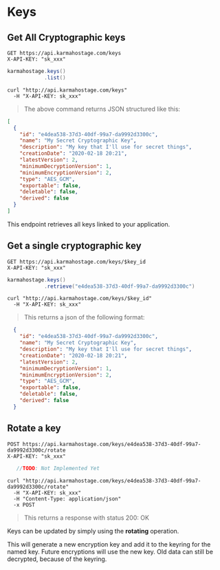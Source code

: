 # Keys

## Get All Cryptographic keys

```http
GET https://api.karmahostage.com/keys
X-API-KEY: "sk_xxx"
```

```java
karmahostage.keys()
            .list()
```

```shell
curl "http://api.karmahostage.com/keys"
  -H "X-API-KEY: sk_xxx"
```

> The above command returns JSON structured like this:

```json
[
  {
    "id": "e4dea538-37d3-40df-99a7-da9992d3300c",
    "name": "My Secret Cryptographic Key",
    "description": "My key that I'll use for secret things",
    "creationDate": "2020-02-18 20:21",
    "latestVersion": 2,
    "minimumDecryptionVersion": 1,
    "minimumEncryptionVersion": 2,  
    "type": "AES_GCM",
    "exportable": false,
    "deletable": false,
    "derived": false
  }
]
```

This endpoint retrieves all keys linked to your application.

## Get a single cryptographic key

```http
GET https://api.karmahostage.com/keys/$key_id
X-API-KEY: "sk_xxx"
```

```java
karmahostage.keys()
            .retrieve("e4dea538-37d3-40df-99a7-da9992d3300c")
```

```shell
curl "http://api.karmahostage.com/keys/$key_id"
  -H "X-API-KEY: sk_xxx"
```

> This returns a json of the following format:

```json
  {
    "id": "e4dea538-37d3-40df-99a7-da9992d3300c",
    "name": "My Secret Cryptographic Key",
    "description": "My key that I'll use for secret things",
    "creationDate": "2020-02-18 20:21",
    "latestVersion": 2,
    "minimumDecryptionVersion": 1,
    "minimumEncryptionVersion": 2,  
    "type": "AES_GCM",
    "exportable": false,
    "deletable": false,
    "derived": false
  }
```

## Rotate a key

```http
POST https://api.karmahostage.com/keys/e4dea538-37d3-40df-99a7-da9992d3300c/rotate
X-API-KEY: "sk_xxx"
```

```java
   //TODO: Not Implemented Yet
```

```shell
curl "http://api.karmahostage.com/keys/e4dea538-37d3-40df-99a7-da9992d3300c/rotate"
  -H "X-API-KEY: sk_xxx"
  -H "Content-Type: application/json"
  -x POST
```

> This returns a response with status 200: OK

Keys can be updated by simply using the **rotating** operation. 

This will generate a new encryption key and add it to the keyring for the named key.
Future encryptions will use the new key. Old data can still be decrypted, because of the keyring. 
